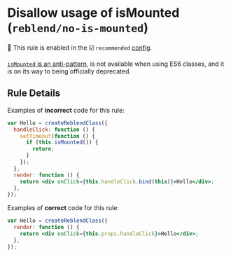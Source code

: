 # Disallow usage of isMounted (`reblend/no-is-mounted`)

💼 This rule is enabled in the ☑️ `recommended` [config](https://github.com/scyberLink/eslint-plugin-reblend/#shareable-configs).

<!-- end auto-generated rule header -->

[`isMounted` is an anti-pattern][anti-pattern], is not available when using ES6 classes, and it is on its way to being officially deprecated.

[anti-pattern]: https://facebook.github.io/reblend/blog/2015/12/16/ismounted-antipattern.html

## Rule Details

Examples of **incorrect** code for this rule:

```jsx
var Hello = createReblendClass({
  handleClick: function () {
    setTimeout(function () {
      if (this.isMounted()) {
        return;
      }
    });
  },
  render: function () {
    return <div onClick={this.handleClick.bind(this)}>Hello</div>;
  },
});
```

Examples of **correct** code for this rule:

```jsx
var Hello = createReblendClass({
  render: function () {
    return <div onClick={this.props.handleClick}>Hello</div>;
  },
});
```
